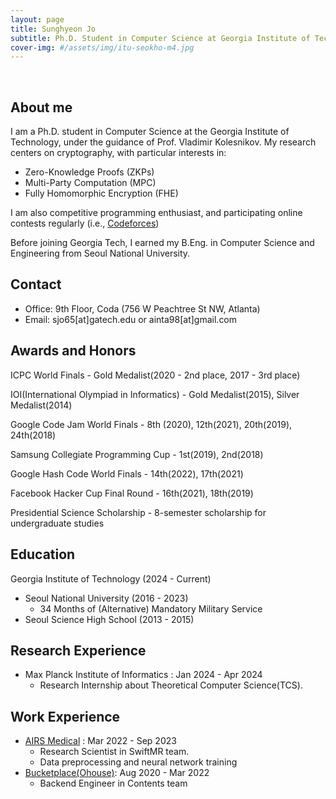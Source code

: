 ```yaml
---
layout: page
title: Sunghyeon Jo
subtitle: Ph.D. Student in Computer Science at Georgia Institute of Technology
cover-img: #/assets/img/itu-seokho-m4.jpg
---
```


<br/>

## About me

I am a Ph.D. student in Computer Science at the Georgia Institute of Technology, under the guidance of Prof. Vladimir Kolesnikov. My research centers on cryptography, with particular interests in:

- Zero-Knowledge Proofs (ZKPs)
- Multi-Party Computation (MPC)
- Fully Homomorphic Encryption (FHE)

I am also competitive programming enthusiast, and participating online contests regularly (i.e., [Codeforces](https://codeforces.com/profile/ainta))

Before joining Georgia Tech, I earned my B.Eng. in Computer Science and Engineering from Seoul National University.

## Contact

- Office: 9th Floor, Coda (756 W Peachtree St NW, Atlanta)
- Email: sjo65[at]gatech.edu or ainta98[at]gmail.com


## Awards and Honors

ICPC World Finals - Gold Medalist(2020 - 2nd place, 2017 - 3rd place)

IOI(International Olympiad in Informatics) - Gold Medalist(2015), Silver Medalist(2014)

Google Code Jam World Finals - 8th (2020), 12th(2021), 20th(2019), 24th(2018)

Samsung Collegiate Programming Cup - 1st(2019), 2nd(2018)

Google Hash Code World Finals - 14th(2022), 17th(2021)

Facebook Hacker Cup Final Round - 16th(2021), 18th(2019)

Presidential Science Scholarship - 8-semester scholarship for undergraduate studies

## Education

Georgia Institute of Technology (2024 - Current)
- Seoul National University (2016 - 2023)
  - 34 Months of (Alternative) Mandatory Military Service
- Seoul Science High School (2013 - 2015)

## Research Experience

- Max Planck Institute of Informatics : Jan 2024 - Apr 2024
  - Research Internship about Theoretical Computer Science(TCS).

## Work Experience

- [AIRS Medical](https://airsmed.com/) : Mar 2022 - Sep 2023
  - Research Scientist in SwiftMR team. 
  - Data preprocessing and neural network training
- [Bucketplace(Ohouse)](https://www.bucketplace.com/): Aug 2020 - Mar 2022
  - Backend Engineer in Contents team

